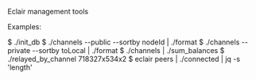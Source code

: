 Eclair management tools

Examples:

 $ ./init_db
 $ ./channels --public --sortby nodeId  | ./format
 $ ./channels --private --sortby toLocal | ./format
 $ ./channels | ./sum_balances
 $ ./relayed_by_channel 718327x534x2
 $ eclair peers | ./connected | jq -s 'length'
